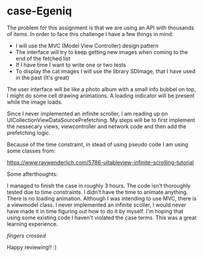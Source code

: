 # case-Egeniq
 
The problem for this assignment is that we are using an API with thousands of items.
In order to face this challenge I have a few things in mind:

- I will use the MVC (Model View Controller) design pattern
- The interface will try to keep getting new images when coming to the end of the fetched list
- If I have time I want to write one or two tests
- To display the cat images I will use the library SDImage, that I have used in the past (It's great)

The user interface will be like a photo album with a small info bubbel on top, I might do some cell drawing animations.
A loading indicator will be present while the image loads.

Since I never implemented an infinite scroller, I am reading up on UICollectionViewDataSourcePrefetching. My steps will be to first implement the nessecary views, viewcontroller and network code and then add the prefetching logic.

Because of the time constraint, in stead of using pseudo code I am using some classes from:

https://www.raywenderlich.com/5786-uitableview-infinite-scrolling-tutorial

Some afterthoughts:

I managed to finish the case in roughly 3 hours. 
The code isn't thoroughly tested due to time constraints.
I didn't have the time to animate anything.
There is no loading animation.
Although I was intending to use MVC, there is a viewmodel class.
I never implemented an infinite scoller, I would never have made it in time figuring out how to do it by myself.
I'm hoping that using some existing code I haven't violated the case terms.
This was a great learning experience.

*fingers crossed*

Happy reviewing!! :)
